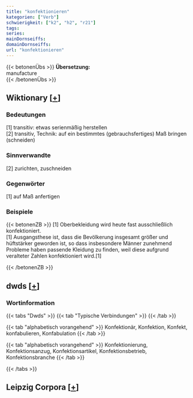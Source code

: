 ```yaml
---
title: "konfektionieren"
kategorien: ["Verb"]
schwierigkeit: ["k2", "h2", "r21"]
tags:
series:
mainDornseiffs:
domainDornseiffs:
url: "konfektionieren"
---
```


{{< betonenÜbs >}}
**Übersetzung:**  
manufacture  
{{< /betonenÜbs >}}

## Wiktionary [[+](https://de.wiktionary.org/wiki/konfektionieren)]

### Bedeutungen
[1] transitiv: etwas serienmäßig herstellen  
[2] transitiv, Technik: auf ein bestimmtes (gebrauchsfertiges) Maß bringen (schneiden)  

### Sinnverwandte
[2] zurichten, zuschneiden  

### Gegenwörter
[1] auf Maß anfertigen  

### Beispiele
{{< betonenZB >}}
[1] Oberbekleidung wird heute fast ausschließlich konfektioniert.  
[1] Ausgangsthese ist, dass die Bevölkerung insgesamt größer und hüftstärker geworden ist, so dass insbesondere Männer zunehmend Probleme haben passende Kleidung zu finden, weil diese aufgrund veralteter Zahlen konfektioniert wird.[1]  

{{< /betonenZB >}}


## dwds [[+](https://www.dwds.de/wb/konfektionieren)]

### Wortinformation
{{< tabs "Dwds" >}}
{{< tab "Typische Verbindungen" >}}
{{< /tab >}}

{{< tab "alphabetisch vorangehend" >}}
Konfektionär, Konfektion, Konfekt, konfabulieren, Konfabulation
{{< /tab >}}

{{< tab "alphabetisch vorangehend" >}}
Konfektionierung, Konfektionsanzug, Konfektionsartikel, Konfektionsbetrieb, Konfektionsbranche
{{< /tab >}}

{{< /tabs >}}

## Leipzig Corpora [[+](https://corpora.uni-leipzig.de/en/res?word=konfektionieren&corpusId=deu_newscrawl-public_2018)]

